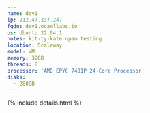 ```yaml
---
name: dev1
ip: 212.47.237.247
fqdn: dev1.ocamllabs.io
os: Ubuntu 22.04.1
notes: kit-ty-kate opam testing
location: Scaleway
model: VM
memory: 32GB
threads: 8
processor: 'AMD EPYC 7401P 24-Core Processor'
disks:
  - 280GB
---
```

{% include details.html %} 

